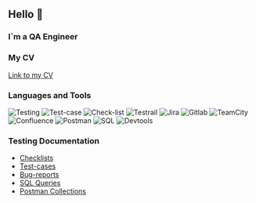 ## Hello 👋 
### I`m a QA Engineer

### My CV 
[Link to my CV]()

### Languages and Tools
![Testing](https://img.shields.io/badge/-Testing-D3D3D3?style=for-the-badge&logo=testing&logocolor=008B8B)
![Test-case](https://img.shields.io/badge/-Testcase-D3D3D3?style=for-the-badge&logo=check&logocolor=008B8B)
![Check-list](https://img.shields.io/badge/-Checklist-D3D3D3?style=for-the-badge&logo=checklist&logocolor=008B8B)
![Testrail](https://img.shields.io/badge/-Testrail-D3D3D3?style=for-the-badge&logo=test&logocolor=008B8B)
![Jira](https://img.shields.io/badge/-Jira-D3D3D3?style=for-the-badge&logo=jira&logocolor=008B8B)
![Gitlab](https://img.shields.io/badge/-GitLab-D3D3D3?style=for-the-badge&logo=gitlab&logocolor=008B8B)
![TeamCity](https://img.shields.io/badge/-TeamCity-D3D3D3?style=for-the-badge&logo=teamcity)
![Confluence](https://img.shields.io/badge/-Confluence-D3D3D3?style=for-the-badge&logo=confluence&logocolor=008B8B)
![Postman](https://img.shields.io/badge/-Postman-D3D3D3?style=for-the-badge&logo=postman&logocolor=008B8B)
![SQL](https://img.shields.io/badge/-SQL-D3D3D3?style=for-the-badge&logo=sql&logocolor=008B8B)
![Devtools](https://img.shields.io/badge/-Devtools-D3D3D3?style=for-the-badge&logo=devtools&logocolor=008B8B)

### Testing Documentation
- [Checklists]()
- [Test-cases]()
- [Bug-reports]()
- [SQL Queries]()
- [Postman Collections]()